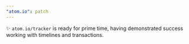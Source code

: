 ```yaml
---
"atom.io": patch
---
```


✨ `atom.io/tracker` is ready for prime time, having demonstrated success working with timelines and transactions.
